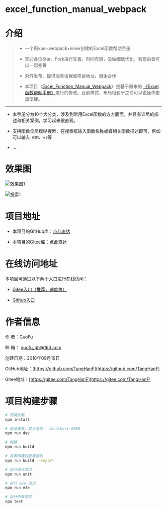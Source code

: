# excel_function_manual_webpack

# 介绍

> - 一个用vue+webpack+iview创建的Excel函数帮助手册
>
> - 欢迎各位Star、Fork进行完善。时间有限，没做细致优化，有意向者可以一起完善
>
> - 对外发布、提供服务请保留项目地址，谢谢合作
>
> - 本项目（[Excel_Function_Manual_Webpack](https://tanghanf.gitee.io/excel_function_manual/)）是基于原来的 [《Excel函数帮助手册》](https://github.com/TangHanF/excel_function_manual/)进行的修改。目前样式、布局相较于之前可以说操作更加便捷。

-----

- 本手册分为10个大分类，涉及到常用Excel函数的方方面面，并且有详尽的描述和相关案例，学习起来很直观。

- 支持函数全局模糊搜索，在搜索框输入函数名称或者相关函数描述即可，例如可以输入 `日期`、`vl`等

- ...


# 效果图

![效果图1](https://gitee.com/TangHanF/pic/raw/master/uPic/XbQe3d.png)

![搜索1](https://gitee.com/TangHanF/pic/raw/master/uPic/YFilVz.png)


# 项目地址

- 本项目的GitHub库：[点此直达](https://github.com/TangHanF/excel_function_manual_webpack)

- 本项目的Gitee库：[点此直达](https://gitee.com/TangHanF/excel_function_manual_webpack)

# 在线访问地址

本项目可通过以下两个入口进行在线访问：

- [Gitee入口（推荐，速度快）](https://tanghanf.gitee.io/excel_function_manual_webpack/)

- [Github入口](https://tanghanf.github.io/excel_function_manual_webpack/)

# 作者信息

作 者：GuoFu

邮 箱： guofu_gh@163.com

创建日期：2018年09月19日

GitHub地址：[https://github.com/TangHanF](https://github.com/TangHanF)

Gitee地址：[https://gitee.com/TangHanF](https://gitee.com/TangHanF)


# 项目构建步骤

``` bash
# 安装依赖
npm install

# 启动服务，默认地址： localhost:8080
npm run dev

# 构建
npm run build

# 或者构建后查看报告
npm run build --report

# 运行单元测试
npm run unit

# 运行 e2e 测试
npm run e2e

# 运行所有测试
npm test
```

